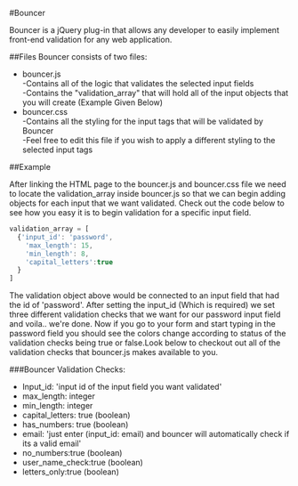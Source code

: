 #Bouncer

Bouncer is a jQuery plug-in that allows any developer to easily implement front-end validation for any web application.

##Files
Bouncer consists of two files:


  <ul>
      <li>bouncer.js</li>
      -Contains all of the logic that validates the selected input fields<br>
      -Contains the "validation_array" that will hold all of the input objects that you will create (Example Given Below)<br>
      <li>bouncer.css</li>
      -Contains all the styling for the input tags that will be validated by Bouncer<br>
      -Feel free to edit this file if you wish to apply a different styling to the selected input tags<br>
  </ul>
  
##Example

After linking the HTML page to the bouncer.js and bouncer.css file we need to locate the validation_array inside bouncer.js so that we can begin adding objects for each input that we want validated. Check out the code below to see how you easy it is to begin validation for a specific input field.

```javascript
validation_array = [
  {'input_id': 'password',
    'max_length': 15,
    'min_length': 8,
    'capital_letters':true
  }
]

```

The validation object above would be connected to an input field that had the id of 'password'. After setting the input_id (Which is required) we set three different validation checks that we want for our password input field and voila.. we're done. Now if you go to your form and start typing in the password field you should see the colors change according to status of the validation checks being true or false.Look below to checkout out all of the validation checks that bouncer.js makes available to you. 

###Bouncer Validation Checks:

<ul>
<li>Input_id: 'input id of the input field you want validated' </li>
<li>max_length: integer </li>
<li>min_length: integer</li>
<li>capital_letters: true (boolean)</li>
<li>has_numbers: true (boolean)</li>
<li>email: 'just enter (input_id: email) and bouncer will automatically check if its a valid email'</li>
<li>no_numbers:true (boolean)</li>
<li>user_name_check:true (boolean)</li>
<li>letters_only:true (boolean)</li>
</ul>


